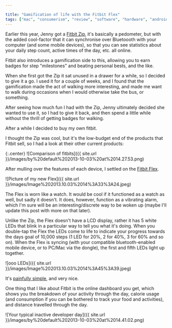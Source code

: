 ```yaml
---

title: "Gamification of life with the Fitbit Flex"
tags: ["mac", "consumerism", "review", "software", "hardware", "android"]
---
```

Earlier this year, Jenny got a [Fitbit Zip](http://www.fitbit.com/uk/zip), it's basically a pedometer, but with the added cool-factor that it can synchronise over Bluetoooth with your computer (and some mobile devices), so that you can see statistics about your daily step count, active times of the day, etc. all online.

<!-- more -->

Fitbit also introduces a gamification side to this, allowing you to earn badges for step "milestones" and beating personal bests, and the like.

When she first got the Zip it sat unused in a drawer for a while, so I decided to give it a go. I used it for a couple of weeks, and I found that the gamification made the act of walking more interesting, and made me want to walk during occasions when I would otherwise take the bus, or something.

After seeing how much fun I had with the Zip, Jenny ultimately decided she wanted to use it, so I had to give it back, and then spend a little while without the thrill of getting badges for walking.

After a while I decided to buy my own fitbit.

I thought the Zip was cool, but it's the low-budget end of the products that Fitbit sell, so I had a look at their other current products:

{:.center}
![Comparison of fitbits]({{ site.url }}/images/by%20default%202013-10-03%20at%2014.27.53.png)

After mulling over the features of each device, I settled on the [Fitbit Flex](http://www.fitbit.com/uk/flex).

![Picture of my new Flex]({{ site.url }}/images/Image%202013.10.03%2014%3A33%3A24.jpeg)

The Flex is worn like a watch. It would be cool if it functioned as a watch as well, but sadly it doesn't. It does, however, function as a vibrating alarm, which I'm sure will be an interesting/discrete way to be woken up (maybe I'll update this post with more on that later).

Unlike the Zip, the Flex doesn't have a LCD display, rather it has 5 white LEDs that blink in a particular way to tell you what it's doing. When you double-tap the Flex the LEDs come to life to indicate your progress towards the days goal of 10,000 steps (1 LED for 20%, 2 for 40%, 3 for 60% and so on). When the Flex is syncing (with your compatible bluetooth-enabled mobile device, or to PC/Mac via the dongle), the first and fifth LEDs light up together.

![ooo LEDs]({{ site.url }}/images/Image%202013.10.03%2014%3A45%3A39.jpeg)

It's [painfully simple](https://help.fitbit.com/customer/portal/articles/918527-understanding-your-flex-tracker-s-display), and very nice.

One thing that I like about Fitbit is the online dashboard you get, which shows you the breakdown of your activity through the day, calorie usage (and consumption if you can be bothered to track your food and activities), and distance travelled through the day.

![Your typical inactive developer day]({{ site.url }}/images/by%20default%202013-10-03%20at%2014.41.02.png)
